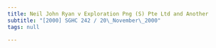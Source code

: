 ```yaml
---
title: Neil John Ryan v Exploration Png (S) Pte Ltd and Another
subtitle: "[2000] SGHC 242 / 20\_November\_2000"
tags: null

---
```


